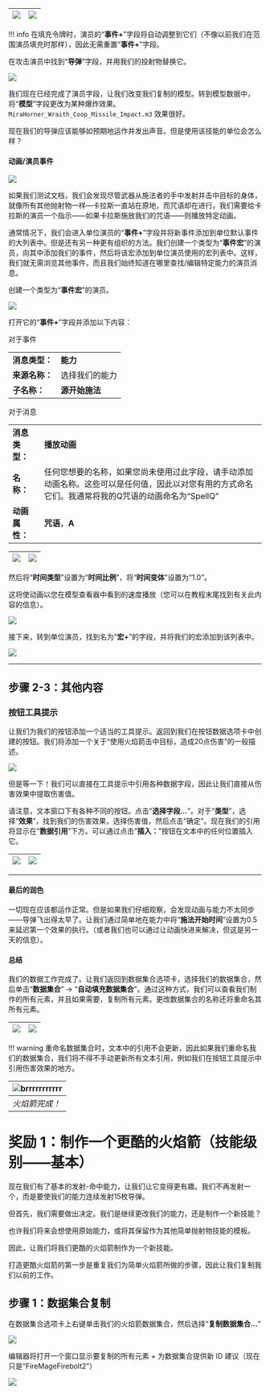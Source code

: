 |![](Assets/2-4-2_AttackActionDuplication.png)|![](Assets/2-4-2_AttackActionTokens.png)|
| ------------- | ------------- |

!!! info
    在填充令牌时，演员的“**事件+**”字段将自动调整到它们（不像以前我们在范围演员填充时那样），因此无需重置“**事件+**”字段。

在攻击演员中找到“**导弹**”字段，并用我们的投射物替换它。

![](Assets/2-4-2_AttackActionMissileSet.png)

我们现在已经完成了演员字段，让我们改变我们复制的模型。转到模型数据中，将“**模型**”字段更改为某种爆炸效果。
`MiraHorner_Wraith_Coop_Missile_Impact.m3` 效果很好。

现在我们的导弹应该能够如预期地运作并发出声音。但是使用该技能的单位会怎么样？

#### 动画/演员事件
![](Assets/2-4-3_IdleCasting.gif)


如果我们测试文档，我们会发现尽管武器从施法者的手中发射并击中目标的身体，就像所有其他抛射物一样—卡拉斯一直站在原地，而咒语却在进行。我们需要给卡拉斯的演员一个指示——如果卡拉斯施放我们的咒语——则播放特定动画。

通常情况下，我们会进入单位演员的“**事件+**”字段并将新事件添加到单位默认事件的大列表中。但是还有另一种更有组织的方法。我们创建一个类型为“**事件宏**”的演员，向其中添加我们的事件，然后将该宏添加到单位演员使用的宏列表中。这样，我们就无需浏览其他事件，而且我们始终知道在哪里查找/编辑特定能力的演员消息。


创建一个类型为“**事件宏**”的演员。

![](Assets/2-4-3_AnimationMacroNaming.png)

打开它的“**事件+**”字段并添加以下内容：

对于事件

|||
| ------------- | ------------- |
|**消息类型：**|**能力**|
|**来源名称：**|选择我们的能力|
|**子名称：**|**源开始施法**|


对于消息

|||
| ------------- | ------------- |
|**消息类型：**|**播放动画**|
|**名称：**|任何您想要的名称，如果您尚未使用过此字段，请手动添加动画名称。这些可以是任何值，因此以对您有用的方式命名它们。我通常将我的Q咒语的动画命名为“SpellQ”|
|**动画属性：**|**咒语**，**A**|


|![](Assets/2-4-3_AnimationMacroEventsEvent.png)|![](Assets/2-4-3_AnimationMacroEventsAction.png)|
| ------------- | ------------- |

然后将“**时间类型**”设置为“**时间比例**”，将“**时间变体**”设置为“1.0”。

这将使动画以您在模型查看器中看到的速度播放（您可以在教程末尾找到有关此内容的信息）。

![](Assets/2-4-3_AnimationMacroEventsAnimTimes.png)


接下来，转到单位演员，找到名为“**宏+**”的字段，并将我们的宏添加到该列表中。

![](Assets/2-4-3_AnimationMacroUnitAddition.png)


---


## 步骤 2-3：其他内容

### 按钮工具提示

让我们为我们的按钮添加一个适当的工具提示。返回到我们在按钮数据选项卡中创建的按钮。我们将添加一个关于“使用火焰箭击中目标，造成20点伤害”的一般描述。

![](Assets/2-4-4_ButtonTooltipText.png)

但是等一下！我们可以直接在工具提示中引用各种数据字段，因此让我们直接从伤害效果中提取伤害值。

请注意，文本窗口下有各种不同的按钮。点击“**选择字段...**”。对于“**类型**”，选择“**效果**”，找到我们的伤害效果，选择伤害值，然后点击“确定”。现在我们的引用将显示在“**数据引用**”下方。可以通过点击“**插入：**”按钮在文本中的任何位置插入它。

|![](Assets/2-4-4_ButtonTooltipReferenceFinish.png)|![](Assets/2-4-4_ButtonTooltipReferenceEffect.png)|
| ------------- | ------------- |

---

#### 最后的润色

一切现在应该都运作正常。但是如果我们仔细观察，会发现动画与能力不太同步——导弹飞出得太早了。让我们通过简单地在能力中将“**施法开始时间**”设置为0.5来延迟第一个效果的执行。（或者我们也可以通过让动画快进来解决，但这是另一天的信息）。

#### 总结

我们的数据工作完成了。让我们返回到数据集合选项卡，选择我们的数据集合，然后单击“**数据集合**” -> “**自动填充数据集合**”。通过这种方式，我们可以查看我们制作的所有元素，并且如果需要，复制所有元素。更改数据集合的名称还将重命名其所有元素。

|![](Assets/2-5_CollectionAutofill.png)|![](Assets/2-5_CollectionSummary.png)|
| ------------- | ------------- |

!!! warning
    重命名数据集合时，文本中的引用不会更新，因此如果我们重命名我们的数据集合，我们将不得不手动更新所有文本引用，例如我们在按钮工具提示中引用伤害效果的地方。


|![brrrrrrrrrrr](Assets/1SimpleFirebolt.gif)|
| ------------- | 
|*火焰箭完成！*|

# 奖励 1：制作一个更酷的火焰箭（技能级别——基本）

现在我们有了基本的发射-命中能力，让我们让它变得更有趣。我们不再发射一个，而是要使我们的能力连续发射15枚导弹。

但首先，我们需要做出决定。我们是继续更改我们的能力，还是制作一个新技能？

也许我们将来会想使用原始能力，或将其保留作为其他简单抛射物技能的模板。

因此，让我们将我们更酷的火焰箭制作为一个新技能。

打造更酷火焰箭的第一步是重复我们为简单火焰箭所做的步骤，因此让我们复制我们以前的工作。

## 步骤 1：数据集合复制

在数据集合选项卡上右键单击我们的火焰箭数据集合，然后选择“**复制数据集合...**”

![](Assets/P2_1_DCDuplication1.png)

编辑器将打开一个窗口显示要复制的所有元素 + 为数据集合提供新 ID 建议（现在只是“FireMageFirebolt2”）

![](Assets/P2_1_DCDuplication2.png)